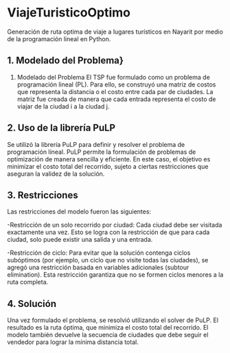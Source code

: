 # ViajeTuristicoOptimo
Generación de ruta optima de viaje a lugares turísticos en Nayarit por medio de la programación lineal en Python.



## 1. Modelado del Problema}
1. Modelado del Problema
El TSP fue formulado como un problema de programación lineal (PL). Para ello, se construyó una matriz de costos que representa la distancia o el costo entre cada par de ciudades. La matriz fue creada de manera que cada entrada representa el costo de viajar de la ciudad i a la ciudad j.

## 2. Uso de la librería PuLP
Se utilizó la librería PuLP para definir y resolver el problema de programación lineal. PuLP permite la formulación de problemas de optimización de manera sencilla y eficiente. En este caso, el objetivo es minimizar el costo total del recorrido, sujeto a ciertas restricciones que aseguran la validez de la solución.

## 3. Restricciones
Las restricciones del modelo fueron las siguientes:

 -Restricción de un solo recorrido por ciudad: Cada ciudad debe ser visitada exactamente una vez. Esto se logra con la restricción de que para cada ciudad, solo puede existir una salida y una entrada.

 -Restricción de ciclo: Para evitar que la solución contenga ciclos subóptimos (por ejemplo, un ciclo que no visite todas las ciudades), se agregó una restricción basada en variables adicionales (subtour elimination). Esta restricción garantiza que no se formen ciclos menores a la ruta completa.

## 4. Solución
Una vez formulado el problema, se resolvió utilizando el solver de PuLP. El resultado es la ruta óptima, que minimiza el costo total del recorrido. El modelo también devuelve la secuencia de ciudades que debe seguir el vendedor para lograr la mínima distancia total.
